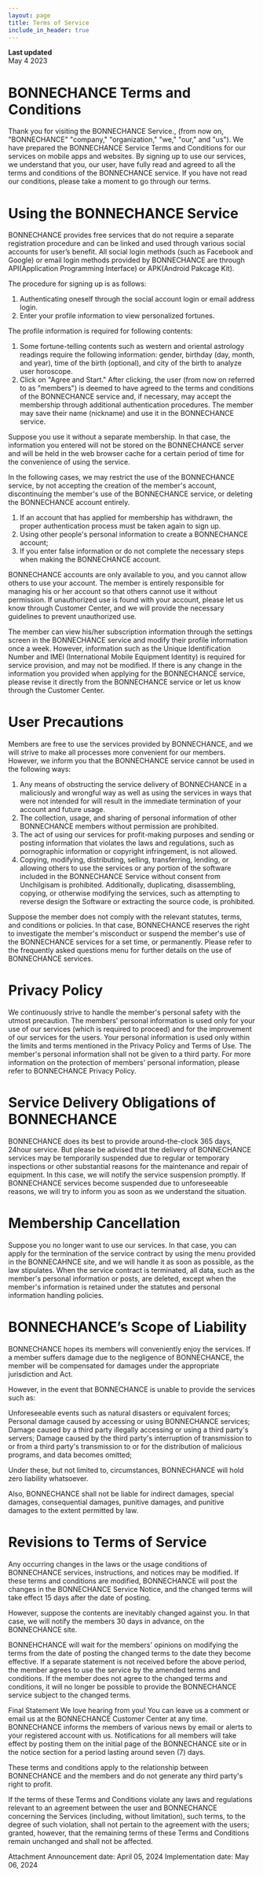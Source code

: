 ```yaml
---
layout: page
title: Terms of Service
include_in_header: true
---
```


**Last updated**  
May 4 2023

# BONNECHANCE Terms and Conditions

Thank you for visiting the BONNECHANCE Service., (from now on, "BONNECHANCE" "company," "organization," "we," "our," and "us"). We have prepared the BONNECHANCE Service Terms and Conditions for our services on mobile apps and websites. By signing up to use our services, we understand that you, our user, have fully read and agreed to all the terms and conditions of the BONNECHANCE service. If you have not read our conditions, please take a moment to go through our terms.

# Using the BONNECHANCE Service

BONNECHANCE provides free services that do not require a separate registration procedure and can be linked and used through various social accounts for user’s benefit. All social login methods (such as Facebook and Google) or email login methods provided by BONNECHANCE are through API(Application Programming Interface) or APK(Android Pakcage Kit).

The procedure for signing up is as follows:
  1. Authenticating oneself through the social account login or email address login.
  2. Enter your profile information to view personalized fortunes.

The profile information is required for following contents:
  1. Some fortune-telling contents such as western and oriental astrology readings require the following information: gender, birthday (day, month, and year), time of the birth (optional), and city of the birth to analyze user horoscope.
  2. Click on "Agree and Start." After clicking, the user (from now on referred to as "members") is deemed to have agreed to the terms and conditions of the BONNECHANCE service and, if necessary, may accept the membership through additional authentication procedures. The member may save their name (nickname) and use it in the BONNECHANCE service.

Suppose you use it without a separate membership. In that case, the information you entered will not be stored on the BONNECHANCE server and will be held in the web browser cache for a certain period of time for the convenience of using the service.

In the following cases, we may restrict the use of the BONNECHANCE service, by not accepting the creation of the member's account, discontinuing the member's use of the BONNECHANCE service, or deleting the BONNECHANCE account entirely.
  1. If an account that has applied for membership has withdrawn, the proper authentication process must be taken again to sign up.
  2. Using other people's personal information to create a BONNECHANCE account;
  3. If you enter false information or do not complete the necessary steps when making the BONNECHANCE account.

BONNECHANCE accounts are only available to you, and you cannot allow others to use your account. The member is entirely responsible for managing his or her account so that others cannot use it without permission. If unauthorized use is found with your account, please let us know through Customer Center, and we will provide the necessary guidelines to prevent unauthorized use.

The member can view his/her subscription information through the settings screen in the BONNECHANCE service and modify their profile information once a week. However, information such as the Unique Identification Number and IMEI (International Mobile Equipment Identity) is required for service provision, and may not be modified. If there is any change in the information you provided when applying for the BONNECHANCE service, please revise it directly from the BONNECHANCE service or let us know through the Customer Center.

# User Precautions

Members are free to use the services provided by BONNECHANCE, and we will strive to make all processes more convenient for our members. However, we inform you that the BONNECHANCE service cannot be used in the following ways:
  1. Any means of obstructing the service delivery of BONNECHANCE in a maliciously and wrongful way as well as using the services in ways that were not intended for will result in the immediate termination of your account and future usage.
  2. The collection, usage, and sharing of personal information of other BONNECHANCE members without permission are prohibited.
  3. The act of using our services for profit-making purposes and sending or posting information that violates the laws and regulations, such as pornographic information or copyright infringement, is not allowed.
  4. Copying, modifying, distributing, selling, transferring, lending, or allowing others to use the services or any portion of the software included in the BONNECHANCE Service without consent from Unchilgisam is prohibited. Additionally, duplicating, disassembling, copying, or otherwise modifying the services, such as attempting to reverse design the Software or extracting the source code, is prohibited.

Suppose the member does not comply with the relevant statutes, terms, and conditions or policies. In that case, BONNECHANCE reserves the right to investigate the member's misconduct or suspend the member's use of the BONNECHANCE services for a set time, or permanently. Please refer to the frequently asked questions menu for further details on the use of BONNECHANCE services.

# Privacy Policy

We continuously strive to handle the member's personal safety with the utmost precaution. The members' personal information is used only for your use of our services (which is required to proceed) and for the improvement of our services for the users. Your personal information is used only within the limits and terms mentioned in the Privacy Policy and Terms of Use. The member's personal information shall not be given to a third party. For more information on the protection of members' personal information, please refer to BONNECHANCE Privacy Policy.

# Service Delivery Obligations of BONNECHANCE

BONNECHANCE does its best to provide around-the-clock 365 days, 24hour service. But please be advised that the delivery of BONNECHANCE services may be temporarily suspended due to regular or temporary inspections or other substantial reasons for the maintenance and repair of equipment. In this case, we will notify the service suspension promptly. If BONNECHANCE services become suspended due to unforeseeable reasons, we will try to inform you as soon as we understand the situation.

# Membership Cancellation

Suppose you no longer want to use our services. In that case, you can apply for the termination of the service contract by using the menu provided in the BONNECAHNCE site, and we will handle it as soon as possible, as the law stipulates. When the service contract is terminated, all data, such as the member's personal information or posts, are deleted, except when the member's information is retained under the statutes and personal information handling policies.

# BONNECHANCE’s Scope of Liability
BONNECHANCE hopes its members will conveniently enjoy the services. If a member suffers damage due to the negligence of BONNECHANCE, the member will be compensated for damages under the appropriate jurisdiction and Act.

However, in the event that BONNECHANCE is unable to provide the services such as:

Unforeseeable events such as natural disasters or equivalent forces; Personal damage caused by accessing or using BONNECHANCE services; Damage caused by a third party illegally accessing or using a third party's servers; Damage caused by the third party's interruption of transmission to or from a third party's transmission to or for the distribution of malicious programs, and data becomes omitted;

Under these, but not limited to, circumstances, BONNECHANCE will hold zero liability whatsoever.

Also, BONNECHANCE shall not be liable for indirect damages, special damages, consequential damages, punitive damages, and punitive damages to the extent permitted by law.

# Revisions to Terms of Service

Any occurring changes in the laws or the usage conditions of BONNECHANCE services, instructions, and notices may be modified. If these terms and conditions are modified, BONNECHANCE will post the changes in the BONNECHANCE Service Notice, and the changed terms will take effect 15 days after the date of posting.

However, suppose the contents are inevitably changed against you. In that case, we will notify the members 30 days in advance, on the BONNECHANCE site.

BONNEHCHANCE will wait for the members' opinions on modifying the terms from the date of posting the changed terms to the date they become effective. If a separate statement is not received before the above period, the member agrees to use the service by the amended terms and conditions. If the member does not agree to the changed terms and conditions, it will no longer be possible to provide the BONNECHANCE service subject to the changed terms.

Final Statement
We love hearing from you! You can leave us a comment or email us at the BONNECHANCE Customer Center at any time. BONNECHANCE informs the members of various news by email or alerts to your registered account with us. Notifications for all members will take effect by posting them on the initial page of the BONNECHANCE site or in the notice section for a period lasting around seven (7) days.

These terms and conditions apply to the relationship between BONNECHANCE and the members and do not generate any third party's right to profit.

If the terms of these Terms and Conditions violate any laws and regulations relevant to an agreement between the user and BONNECHANCE concerning the Services (including, without limitation), such terms, to the degree of such violation, shall not pertain to the agreement with the users; granted, however, that the remaining terms of these Terms and Conditions remain unchanged and shall not be affected.

Attachment
Announcement date: April 05, 2024 Implementation date: May 06, 2024
